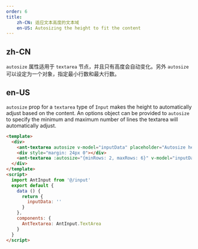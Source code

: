 ```yaml
---
order: 6
title:
    zh-CN: 适应文本高度的文本域
    en-US: Autosizing the height to fit the content
---
```


## zh-CN

`autosize` 属性适用于 `textarea` 节点，并且只有高度会自动变化。另外 `autosize` 可以设定为一个对象，指定最小行数和最大行数。

## en-US

`autosize` prop for a `textarea` type of `Input` makes the height to automatically adjust based on the content.
An options object can be provided to `autosize` to specify the minimum and maximum number of lines the textarea will automatically adjust.


```` html
<template>
  <div>
    <ant-textarea autosize v-model="inputData" placeholder="Autosize height based on content lines"></ant-textarea>
    <div style="margin: 24px 0"></div>
    <ant-textarea :autosize="{minRows: 2, maxRows: 6}" v-model="inputData" placeholder="Autosize height with minimum and maximum number of lines"></ant-textarea>
  </div>
</template>
<script>
  import AntInput from '@/input'
  export default {
    data () {
      return {
        inputData: ''
      }
    },
    components: {
      AntTextarea: AntInput.TextArea
    }
  }
</script>
````
